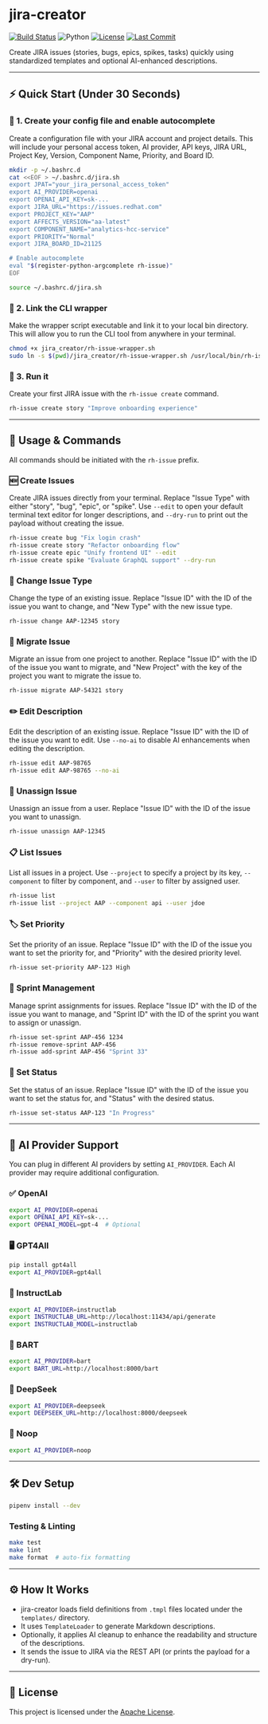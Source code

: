 # jira-creator

[![Build Status](https://github.com/dmzoneill/jira-creator/actions/workflows/main.yml/badge.svg)](https://github.com/dmzoneill/jira-creator/actions/workflows/main.yml)
![Python](https://img.shields.io/badge/python-3.8%2B-blue)
[![License](https://img.shields.io/github/license/dmzoneill/jira-creator.svg)](https://github.com/dmzoneill/jira-creator/blob/main/LICENSE)
[![Last Commit](https://img.shields.io/github/last-commit/dmzoneill/jira-creator.svg)](https://github.com/dmzoneill/jira-creator/commits/main)

Create JIRA issues (stories, bugs, epics, spikes, tasks) quickly using standardized templates and optional AI-enhanced descriptions.

---

## ⚡ Quick Start (Under 30 Seconds)

### 🔧 1. Create your config file and enable autocomplete

Create a configuration file with your JIRA account and project details. This will include your personal access token, AI provider, API keys, JIRA URL, Project Key, Version, Component Name, Priority, and Board ID.

```bash
mkdir -p ~/.bashrc.d
cat <<EOF > ~/.bashrc.d/jira.sh
export JPAT="your_jira_personal_access_token"
export AI_PROVIDER=openai
export OPENAI_API_KEY=sk-...
export JIRA_URL="https://issues.redhat.com"
export PROJECT_KEY="AAP"
export AFFECTS_VERSION="aa-latest"
export COMPONENT_NAME="analytics-hcc-service"
export PRIORITY="Normal"
export JIRA_BOARD_ID=21125

# Enable autocomplete
eval "$(register-python-argcomplete rh-issue)"
EOF

source ~/.bashrc.d/jira.sh
```

### 🔗 2. Link the CLI wrapper

Make the wrapper script executable and link it to your local bin directory. This will allow you to run the CLI tool from anywhere in your terminal.

```bash
chmod +x jira_creator/rh-issue-wrapper.sh
sudo ln -s $(pwd)/jira_creator/rh-issue-wrapper.sh /usr/local/bin/rh-issue
```

### 🏃 3. Run it

Create your first JIRA issue with the `rh-issue create` command. 

```bash
rh-issue create story "Improve onboarding experience"
```

---

## 🧪 Usage & Commands

All commands should be initiated with the `rh-issue` prefix.

### 🆕 Create Issues

Create JIRA issues directly from your terminal. Replace "Issue Type" with either "story", "bug", "epic", or "spike". Use `--edit` to open your default terminal text editor for longer descriptions, and `--dry-run` to print out the payload without creating the issue.

```bash
rh-issue create bug "Fix login crash"
rh-issue create story "Refactor onboarding flow"
rh-issue create epic "Unify frontend UI" --edit
rh-issue create spike "Evaluate GraphQL support" --dry-run
```

### 🔁 Change Issue Type

Change the type of an existing issue. Replace "Issue ID" with the ID of the issue you want to change, and "New Type" with the new issue type.

```bash
rh-issue change AAP-12345 story
```

### 🔀 Migrate Issue

Migrate an issue from one project to another. Replace "Issue ID" with the ID of the issue you want to migrate, and "New Project" with the key of the project you want to migrate the issue to.

```bash
rh-issue migrate AAP-54321 story
```

### ✏️ Edit Description

Edit the description of an existing issue. Replace "Issue ID" with the ID of the issue you want to edit. Use `--no-ai` to disable AI enhancements when editing the description.

```bash
rh-issue edit AAP-98765
rh-issue edit AAP-98765 --no-ai
```

### 🧍 Unassign Issue

Unassign an issue from a user. Replace "Issue ID" with the ID of the issue you want to unassign.

```bash
rh-issue unassign AAP-12345
```

### 📋 List Issues

List all issues in a project. Use `--project` to specify a project by its key, `--component` to filter by component, and `--user` to filter by assigned user.

```bash
rh-issue list
rh-issue list --project AAP --component api --user jdoe
```

### 🏷️ Set Priority

Set the priority of an issue. Replace "Issue ID" with the ID of the issue you want to set the priority for, and "Priority" with the desired priority level.

```bash
rh-issue set-priority AAP-123 High
```

### 📅 Sprint Management

Manage sprint assignments for issues. Replace "Issue ID" with the ID of the issue you want to manage, and "Sprint ID" with the ID of the sprint you want to assign or unassign.

```bash
rh-issue set-sprint AAP-456 1234
rh-issue remove-sprint AAP-456
rh-issue add-sprint AAP-456 "Sprint 33"
```

### 🚦 Set Status

Set the status of an issue. Replace "Issue ID" with the ID of the issue you want to set the status for, and "Status" with the desired status.

```bash
rh-issue set-status AAP-123 "In Progress"
```

---

## 🤖 AI Provider Support

You can plug in different AI providers by setting `AI_PROVIDER`. Each AI provider may require additional configuration.

### ✅ OpenAI

```bash
export AI_PROVIDER=openai
export OPENAI_API_KEY=sk-...
export OPENAI_MODEL=gpt-4  # Optional
```

### 🖥 GPT4All

```bash
pip install gpt4all
export AI_PROVIDER=gpt4all
```

### 🧪 InstructLab

```bash
export AI_PROVIDER=instructlab
export INSTRUCTLAB_URL=http://localhost:11434/api/generate
export INSTRUCTLAB_MODEL=instructlab
```

### 🧠 BART

```bash
export AI_PROVIDER=bart
export BART_URL=http://localhost:8000/bart
```

### 🧠 DeepSeek

```bash
export AI_PROVIDER=deepseek
export DEEPSEEK_URL=http://localhost:8000/deepseek
```

### 🪫 Noop

```bash
export AI_PROVIDER=noop
```

---

## 🛠 Dev Setup

```bash
pipenv install --dev
```

### Testing & Linting

```bash
make test
make lint
make format  # auto-fix formatting
```

---

## ⚙️ How It Works

- jira-creator loads field definitions from `.tmpl` files located under the `templates/` directory.
- It uses `TemplateLoader` to generate Markdown descriptions.
- Optionally, it applies AI cleanup to enhance the readability and structure of the descriptions.
- It sends the issue to JIRA via the REST API (or prints the payload for a dry-run).

---

## 📜 License

This project is licensed under the [Apache License](./LICENSE).